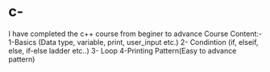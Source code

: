 # c-
I have completed the c++ course from beginer to advance
Course Content:-
1-Basics (Data type, variable, print, user_input etc.)
2- Condintion (if, elseif, else, if-else ladder etc..)
3- Loop 
4-Printing Pattern(Easy to advance pattern) 
